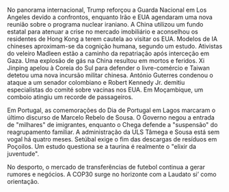 No panorama internacional, Trump reforçou a Guarda Nacional em Los Angeles devido a confrontos, enquanto Irão e EUA agendaram uma nova reunião sobre o programa nuclear iraniano. A China utilizou um fundo estatal para atenuar a crise no mercado imobiliário e aconselhou os residentes de Hong Kong a terem cautela ao visitar os EUA. Modelos de IA chineses aproximam-se da cognição humana, segundo um estudo. Ativistas do veleiro Madleen estão a caminho da repatriação após interceção em Gaza. Uma explosão de gás na China resultou em mortos e feridos. Xi Jinping apelou à Coreia do Sul para defender o livre-comércio e Taiwan detetou uma nova incursão militar chinesa. António Guterres condenou o ataque a um senador colombiano e Robert Kennedy Jr. demitiu especialistas do comité sobre vacinas nos EUA. Em Moçambique, um comboio atingiu um recorde de passageiros.

Em Portugal, as comemorações do Dia de Portugal em Lagos marcaram o último discurso de Marcelo Rebelo de Sousa. O Governo negou a entrada de "milhares" de imigrantes, enquanto o Chega defende a "suspensão" do reagrupamento familiar. A administração da ULS Tâmega e Sousa está sem vogal há quatro meses. Setúbal exige o fim das descargas de resíduos em Poçoilos. Um estudo questiona se a taurina é realmente o "elixir da juventude".

No desporto, o mercado de transferências de futebol continua a gerar rumores e negócios. A COP30 surge no horizonte com a Laudato si’ como orientação.
